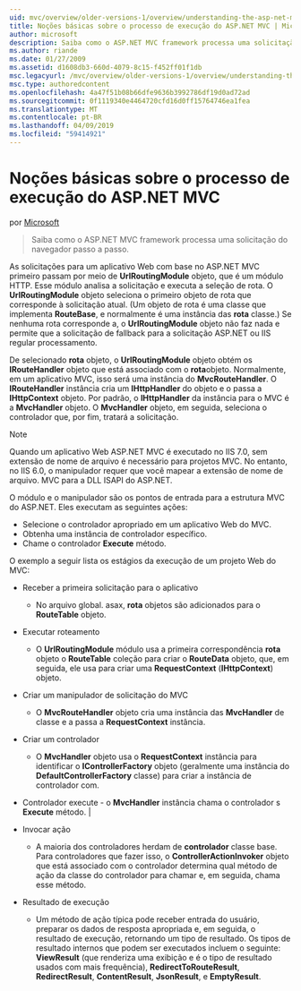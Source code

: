 ```yaml
---
uid: mvc/overview/older-versions-1/overview/understanding-the-asp-net-mvc-execution-process
title: Noções básicas sobre o processo de execução do ASP.NET MVC | Microsoft Docs
author: microsoft
description: Saiba como o ASP.NET MVC framework processa uma solicitação do navegador passo a passo.
ms.author: riande
ms.date: 01/27/2009
ms.assetid: d1608db3-660d-4079-8c15-f452ff01f1db
msc.legacyurl: /mvc/overview/older-versions-1/overview/understanding-the-asp-net-mvc-execution-process
msc.type: authoredcontent
ms.openlocfilehash: 4a47f51b08b66dfe9636b3992786df19d0ad72ad
ms.sourcegitcommit: 0f1119340e4464720cfd16d0ff15764746ea1fea
ms.translationtype: MT
ms.contentlocale: pt-BR
ms.lasthandoff: 04/09/2019
ms.locfileid: "59414921"
---
```

# <a name="understanding-the-aspnet-mvc-execution-process"></a>Noções básicas sobre o processo de execução do ASP.NET MVC

por [Microsoft](https://github.com/microsoft)

> Saiba como o ASP.NET MVC framework processa uma solicitação do navegador passo a passo.


As solicitações para um aplicativo Web com base no ASP.NET MVC primeiro passam por meio de **UrlRoutingModule** objeto, que é um módulo HTTP. Esse módulo analisa a solicitação e executa a seleção de rota. O **UrlRoutingModule** objeto seleciona o primeiro objeto de rota que corresponde à solicitação atual. (Um objeto de rota é uma classe que implementa **RouteBase**, e normalmente é uma instância das **rota** classe.) Se nenhuma rota corresponde a, o **UrlRoutingModule** objeto não faz nada e permite que a solicitação de fallback para a solicitação ASP.NET ou IIS regular processamento.

De selecionado **rota** objeto, o **UrlRoutingModule** objeto obtém os **IRouteHandler** objeto que está associado com o **rota**objeto. Normalmente, em um aplicativo MVC, isso será uma instância do **MvcRouteHandler**. O **IRouteHandler** instância cria um **IHttpHandler** do objeto e o passa a **IHttpContext** objeto. Por padrão, o **IHttpHandler** da instância para o MVC é a **MvcHandler** objeto. O **MvcHandler** objeto, em seguida, seleciona o controlador que, por fim, tratará a solicitação.

> [!NOTE]
> Quando um aplicativo Web ASP.NET MVC é executado no IIS 7.0, sem extensão de nome de arquivo é necessário para projetos MVC. No entanto, no IIS 6.0, o manipulador requer que você mapear a extensão de nome de arquivo. MVC para a DLL ISAPI do ASP.NET.


O módulo e o manipulador são os pontos de entrada para a estrutura MVC do ASP.NET. Eles executam as seguintes ações:

- Selecione o controlador apropriado em um aplicativo Web do MVC.
- Obtenha uma instância de controlador específico.
- Chame o controlador **Execute** método.

O exemplo a seguir lista os estágios da execução de um projeto Web do MVC:

- Receber a primeira solicitação para o aplicativo 

    - No arquivo global. asax, **rota** objetos são adicionados para o **RouteTable** objeto.
- Executar roteamento 

    - O **UrlRoutingModule** módulo usa a primeira correspondência **rota** objeto o **RouteTable** coleção para criar o **RouteData** objeto, que, em seguida, ele usa para criar uma **RequestContext** (**IHttpContext**) objeto.
- Criar um manipulador de solicitação do MVC 

    - O **MvcRouteHandler** objeto cria uma instância das **MvcHandler** de classe e a passa a **RequestContext** instância.
- Criar um controlador 

    - O **MvcHandler** objeto usa o **RequestContext** instância para identificar o **IControllerFactory** objeto (geralmente uma instância do  **DefaultControllerFactory** classe) para criar a instância de controlador com.
- Controlador execute - o **MvcHandler** instância chama o controlador s **Execute** método. |
- Invocar ação 

    - A maioria dos controladores herdam de **controlador** classe base. Para controladores que fazer isso, o **ControllerActionInvoker** objeto que está associado com o controlador determina qual método de ação da classe do controlador para chamar e, em seguida, chama esse método.
- Resultado de execução 

    - Um método de ação típica pode receber entrada do usuário, preparar os dados de resposta apropriada e, em seguida, o resultado de execução, retornando um tipo de resultado. Os tipos de resultado internos que podem ser executados incluem o seguinte: **ViewResult** (que renderiza uma exibição e é o tipo de resultado usados com mais frequência), **RedirectToRouteResult**, **RedirectResult**, **ContentResult**,  **JsonResult**, e **EmptyResult**.
